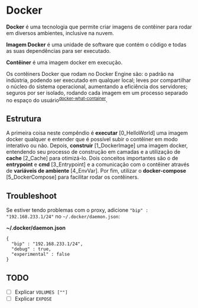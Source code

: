 Docker
======

**Docker** é uma tecnologia que permite criar imagens de contêiner para rodar em diversos ambientes, inclusive na nuvem.

**Imagem Docker** é uma unidade de software que contém o código e todas as suas dependências para ser executado.

**Contêiner** é uma imagem docker em execução.

Os contêiners Docker que rodam no Docker Engine são: o padrão na indústria, podendo ser executado em qualquer local; leves por compartilhar o núcleo do sistema operacional, aumentando a eficiência dos servidores; seguros por ser isolado, rodando cada imagem em um processo separado no espaço do usuário<sup>[docker-what-container](https://www.docker.com/resources/what-container)</sup>.

Estrutura
---------

A primeira coisa neste compêndio é **executar** [0\_HelloWorld] uma imagem docker qualquer e entender que é possível subir o contêiner em modo interativo ou não. Depois, **construir** [1\_DockerImage] uma imagem docker, entendendo seu processo de construção em camadas e a utilização de **cache** [2\_Cache] para otimizá-lo. Dois conceitos importantes são o de **entrypoint** e **cmd** [3\_Entrypoint] e a comunicação com o contêiner através de **variáveis de ambiente** [4\_EnvVar]. Por fim, utilizar o **docker-compose** [5\_DockerCompose] para facilitar rodar os contêiners.


Troubleshoot
------------

Se estiver tendo problemas com o proxy, adicione `"bip" : "192.168.233.1/24"` no `~/.docker/daemon.json`:

**~/.docker/daemon.json**
```
{
  "bip" : "192.168.233.1/24",
  "debug" : true,
  "experimental" : false
}
```

TODO
----

* [ ] Explicar `VOLUMES [""]`
* [ ] Explicar `EXPOSE`
